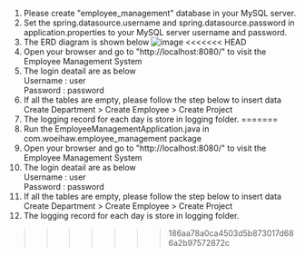 1. Please create "employee_management" database in your MySQL server.
2. Set the spring.datasource.username and spring.datasource.password in application.properties to your MySQL server username and password.
3. The ERD diagram is shown below
   ![image](https://github.com/WoeiHaw/Spring-Boot-Mini-Project/assets/138196424/f224beab-c78e-4afc-bbea-083bb1df3082)
<<<<<<< HEAD
4. Open your browser and go to "http://localhost:8080/" to visit the Employee Management System
5. The login deatail are as below  
      Username : user  
      Password : password  
6. If all the tables are empty, please follow the step below to insert data  
      Create Department > Create Employee > Create Project  
7. The logging record for each day is store in logging folder.
=======
4. Run the EmployeeManagementApplication.java in com.woeihaw.employee_management package
5. Open your browser and go to "http://localhost:8080/" to visit the Employee Management System
6. The login deatail are as below  
      Username : user  
      Password : password  
7. If all the tables are empty, please follow the step below to insert data  
      Create Department > Create Employee > Create Project  
8. The logging record for each day is store in logging folder.
>>>>>>> 186aa78a0ca4503d5b873017d686a2b97572872c
